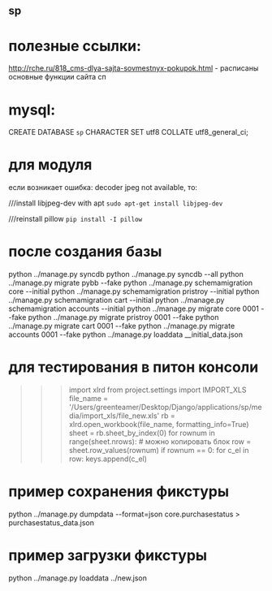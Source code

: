 ## sp


# полезные ссылки:
http://rche.ru/818_cms-dlya-sajta-sovmestnyx-pokupok.html - расписаны основные функции сайта сп



# mysql:
CREATE DATABASE `sp` CHARACTER SET utf8 COLLATE utf8_general_ci;

    
# для модуля
если возникает ошибка: decoder jpeg not available, то:

///install libjpeg-dev with apt
`sudo apt-get install libjpeg-dev`

///reinstall pillow
`pip install -I pillow`


# после создания базы
python ../manage.py syncdb
python ../manage.py syncdb --all
python ../manage.py migrate pybb --fake
python ../manage.py schemamigration core --initial
python ../manage.py schemamigration pristroy --initial
python ../manage.py schemamigration cart --initial
python ../manage.py schemamigration accounts --initial
python ../manage.py migrate core 0001 --fake
python ../manage.py migrate pristroy 0001 --fake
python ../manage.py migrate cart 0001 --fake
python ../manage.py migrate accounts 0001 --fake
python ../manage.py loaddata __initial_data.json

# для тестирования в питон консоли
>>> import xlrd
>>> from project.settings import IMPORT_XLS
>>> file_name = '/Users/greenteamer/Desktop/Django/applications/sp/media/import_xls/file_new.xls'
>>> rb = xlrd.open_workbook(file_name, formatting_info=True)
>>> sheet = rb.sheet_by_index(0)
>>> for rownum in range(sheet.nrows):  # можно копировать блок
        row = sheet.row_values(rownum)
        if rownum == 0:
            for c_el in row:
                keys.append(c_el)

# пример сохранения фикстуры
python ../manage.py dumpdata --format=json core.purchasestatus > purchasestatus_data.json

# пример загрузки фикстуры
python ../manage.py loaddata ../new.json

